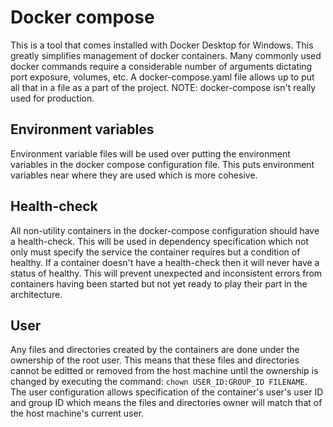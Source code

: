 # Docker compose

This is a tool that comes installed with Docker Desktop for Windows. This greatly simplifies management of docker containers. Many commonly used docker commands require a considerable number of arguments dictating port exposure, volumes, etc. A docker-compose.yaml file allows up to put all that in a file as a part of the project. NOTE: docker-compose isn't really used for production.

## Environment variables

Environment variable files will be used over putting the environment variables in the docker compose configuration file. This puts environment variables near where they are used which is more cohesive.

## Health-check

All non-utility containers in the docker-compose configuration should have a health-check. This will be used in dependency specification which not only must specify the service the container requires but a condition of healthy. If a container doesn't have a health-check then it will never have a status of healthy. This will prevent unexpected and inconsistent errors from containers having been started but not yet ready to play their part in the architecture.

## User

Any files and directories created by the containers are done under the ownership of the root user. This means that these files and directories cannot be editted or removed from the host machine until the ownership is changed by executing the command: `chown USER_ID:GROUP_ID FILENAME`. The user configuration allows specification of the container's user's user ID and group ID which means the files and directories owner will match that of the host machine's current user.
